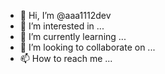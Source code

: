 - 👋 Hi, I’m @aaa1112dev
- 👀 I’m interested in ...
- 🌱 I’m currently learning ...
- 💞️ I’m looking to collaborate on ...
- 📫 How to reach me ...

<!---
aaa1112dev/aaa1112dev is a ✨ special ✨ repository because its `README.md` (this file) appears on your GitHub profile.
You can click the Preview link to take a look at your changes.
--->
